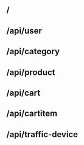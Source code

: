 ## /

## /api/user

## /api/category

## /api/product

## /api/cart

## /api/cartitem

## /api/traffic-device
